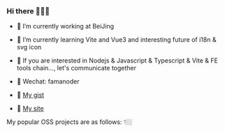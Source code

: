 ### Hi there 👋✨🌞

- 🌳 I’m currently working at BeiJing
- 🍓 I’m currently learning Vite and Vue3 and interesting future of i18n & svg icon
- 🍹 If you are interested in Nodejs & Javascript & Typescript & Vite & FE tools chain..., let's communicate together
- 🌻 Wechat: famanoder

- 🍬 [My gist](https://gist.github.com/famanoder)
- 🎃 [My site](http://www.famanoder.com/release/poetry)

My popular OSS projects are as follows: 👇🏼 
